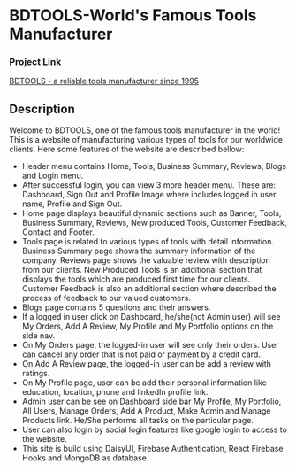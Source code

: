 # BDTOOLS-World's Famous Tools Manufacturer

### Project Link
 [BDTOOLS - a reliable tools manufacturer since 1995](https://bdtools-8103c.web.app)

## Description

Welcome to BDTOOLS, one of the famous tools manufacturer in the world! This is a website of manufacturing various types of tools for our worldwide clients. Here some features of the website are described bellow:

<ul>
    <li>
        Header menu contains Home, Tools, Business Summary, Reviews, Blogs and Login menu.
    </li>
    <li>
        After successful login, you can view 3 more header menu. These are: Dashboard, Sign Out and Profile Image where includes logged in user name, Profile and Sign Out.
    </li>
    <li>
        Home page displays beautiful dynamic sections such as Banner, Tools, Business Summary, Reviews, New produced Tools, Customer Feedback, Contact and Footer.
    </li>
    <li>
        Tools page is related to various types of tools with detail information. Business Summary page shows the summary information of the company. Reviews page shows the valuable review with description from our clients. New Produced Tools is an additional section that displays the tools which are produced first time for our clients. Customer Feedback is also an additional section where described the process of feedback to our valued customers. 
    </li>
    <li>
        Blogs page contains 5 questions and their answers.
    </li>
    <li>
        If a logged in user click on Dashboard, he/she(not Admin user) will see My Orders, Add A Review, My Profile and My Portfolio options on the side nav.
    </li>
    <li>
        On My Orders page, the logged-in user will see only their orders. User can cancel any order that is not paid or payment by a credit card.
    </li>
    <li>
        On Add A Review page, the logged-in user can be add a review with ratings.
    </li>
    <li>
        On My Profile page, user can be add their personal information like education, location, phone and linkedIn profile link.
    </li>
    <li>
        Admin user can be see on Dashboard side bar My Profile, My Portfolio, All Users, Manage Orders, Add A Product, Make Admin and Manage Products link. He/She performs all tasks on the particular page.
    </li>
    <li>
        User can also login by social login features like google login to access to the website.
    </li>
    <li>
        This site is build using DaisyUI, Firebase Authentication, React Firebase Hooks and MongoDB as database.
    </li>
</ul>